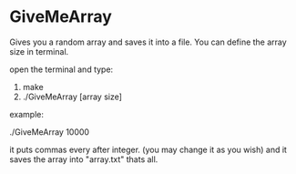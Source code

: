 # GiveMeArray
Gives you a random array and saves it into a file. You can define the array size in terminal.

open the terminal and type:

1) make
2) ./GiveMeArray [array size]

example:

./GiveMeArray 10000

it puts commas every after integer. (you may change it as you wish)
and it saves the array into "array.txt"
thats all.
